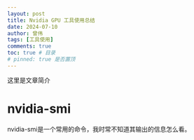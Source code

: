 ```yaml
---
layout: post
title: Nvidia GPU 工具使用总结
date: 2024-07-10
author: 曾伟
tags: [工具使用]
comments: true
toc: true # 目录
# pinned: true 是否置顶
---
```


这里是文章简介

# nvidia-smi
nvidia-smi是一个常用的命令，我时常不知道其输出的信息怎么看。

